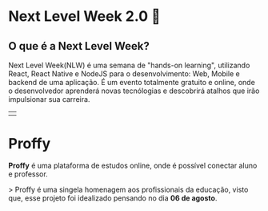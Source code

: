 # Next Level Week 2.0 🚀
## O que é a Next Level Week?
<table>
  <td>
    <tr>
        Next Level Week(NLW) é uma semana de "hands-on learning", utilizando React, React Native e NodeJS para o desenvolvimento: Web, Mobile e backend de uma               aplicação. É um evento totalmente gratuito e online, onde o desenvolvedor aprenderá novas tecnólogias e descobrirá atalhos que irão impulsionar sua                 carreira.
    </tr>
  </td>
</table>

# Proffy
<p><b>Proffy</b> é uma plataforma de estudos online, onde é possível conectar aluno e professor.</p>
> Proffy é uma singela homenagem aos profissionais da educação, visto que, esse projeto foi idealizado pensando no dia <b>06 de agosto</b>.

